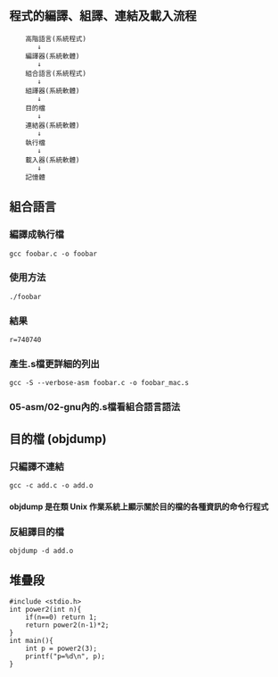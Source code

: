 ## 程式的編譯、組譯、連結及載入流程
```
    高階語言(系統程式)
       ↓
    編譯器(系統軟體)
       ↓
    組合語言(系統程式)
       ↓
    組譯器(系統軟體)
       ↓
    目的檔
       ↓
    連結器(系統軟體)
       ↓
    執行檔
       ↓
    載入器(系統軟體)
       ↓
    記憶體

```
## 組合語言
### 編譯成執行檔
```
gcc foobar.c -o foobar
```
### 使用方法
```
./foobar
```
### 結果
```
r=740740
```

### 產生.s檔更詳細的列出
```
gcc -S --verbose-asm foobar.c -o foobar_mac.s
```
### 05-asm/02-gnu內的.s檔看組合語言語法

## 目的檔 (objdump)

### 只編譯不連結
```
gcc -c add.c -o add.o
```
#### objdump 是在類 Unix 作業系統上顯示關於目的檔的各種資訊的命令行程式

### 反組譯目的檔
```
objdump -d add.o
```

## 堆疊段
```
#include <stdio.h>
int power2(int n){
    if(n==0) return 1;
    return power2(n-1)*2;
}
int main(){
    int p = power2(3);
    printf("p=%d\n", p);
}

```
